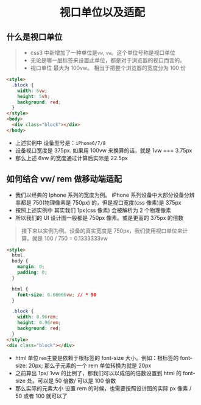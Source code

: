 <div align = "center"><h1>视口单位以及适配</h1></div>

## 什么是视口单位

> - css3 中新增加了一种单位是`vw`, `vw`。这个单位号称是视口单位
> - 无论是哪一层标签来设置此单位，都是对于浏览器的视口而言的。
> - 视口单位 最大为 100vw。 相当于把整个浏览器的宽度分为 100 份

```html
<style>
  .block {
    width: 6vw;
    height: 5vh;
    background: red;
  }
</style>
<body>
  <div class="block"></div>
</body>
```

- 上述实例中 设备型号是：`iPhone6/7/8`
- 设备视口宽度是 375px. 如果用 100vw 来换算的话，就是 1vw === 3.75px
- 那么上述 6vw 的宽度通过计算后实际是 22.5px

## 如何结合 vw/ rem 做移动端适配

- 我们以经典的 Iphone 系列的宽度为例。 iPhone 系列设备中大部分设备分辨率都是 750(物理像素是 750px) 的，但是视口宽度(css 像素)是 375px
- 按照上述实例中 其实我们 1px(css 像素) 会被解析为 2 个物理像素
- 所以我们的 UI 设计图一般都是 750px 像素。或是更高的 375px 的倍数

> 接下来以实例为例。设备的真实宽度是 750px，我们使用视口单位来计算。就是 100 / 750 = 0.1333333vw

```html
<style>
  html,
  body {
    margin: 0;
    padding: 0;
  }

  html {
    font-size: 6.66666vw; // * 50
  }

  .block {
    width: 0.96rem;
    height: 0.96rem;
    background: red;
  }
</style>
<div class="block"></div>
```

- html 单位`rem`主要是依赖于根标签的 font-size 大小。例如：根标签的 font-size: 20px; 那么子元素的一个 rem 单位转换为就是 20px
- 之前算出 1px/ 1vw 的比例了，那我们可以以成倍的倍数设置到 html 的 font-size 处。可以是 50 倍数/ 可以是 100 倍数
- 那么实际的元素大小 设置 rem 的时候，也需要按照设计图的实际 px 像素 / 50 或者 100 就可以了
